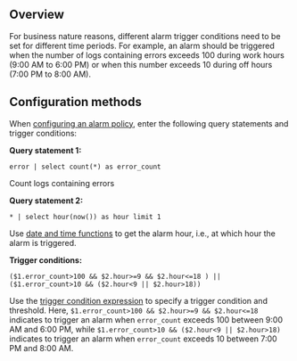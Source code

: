 ## Overview

For business nature reasons, different alarm trigger conditions need to be set for different time periods. For example, an alarm should be triggered when the number of logs containing errors exceeds 100 during work hours (9:00 AM to 6:00 PM) or when this number exceeds 10 during off hours (7:00 PM to 8:00 AM).

## Configuration methods

When [configuring an alarm policy](https://intl.cloud.tencent.com/document/product/614/39574), enter the following query statements and trigger conditions:




**Query statement 1:**
```
error | select count(*) as error_count
```
Count logs containing errors

**Query statement 2:**
```
* | select hour(now()) as hour limit 1
```
Use [date and time functions](https://intl.cloud.tencent.com/document/product/614/41989) to get the alarm hour, i.e., at which hour the alarm is triggered.

**Trigger conditions:**
```
($1.error_count>100 && $2.hour>=9 && $2.hour<=18 ) || ($1.error_count>10 && ($2.hour<9 || $2.hour>18))
```

Use the [trigger condition expression](https://intl.cloud.tencent.com/document/product/614/39576) to specify a trigger condition and threshold. Here, `$1.error_count>100 && $2.hour>=9 && $2.hour<=18` indicates to trigger an alarm when `error_count` exceeds 100 between 9:00 AM and 6:00 PM, while `$1.error_count>10 && ($2.hour<9 || $2.hour>18)` indicates to trigger an alarm when `error_count` exceeds 10 between 7:00 PM and 8:00 AM.
